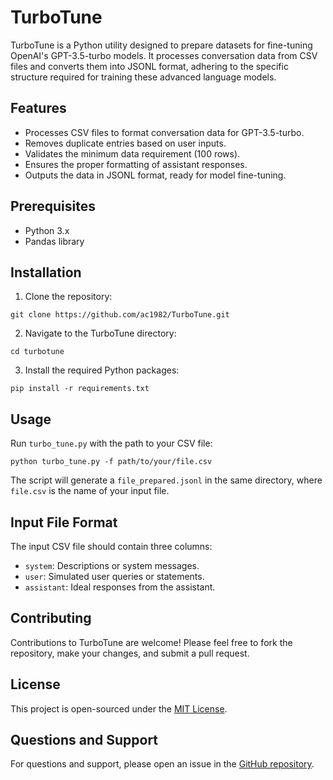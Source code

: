 # TurboTune

TurboTune is a Python utility designed to prepare datasets for fine-tuning OpenAI's GPT-3.5-turbo models. It processes conversation data from CSV files and converts them into JSONL format, adhering to the specific structure required for training these advanced language models.

## Features

- Processes CSV files to format conversation data for GPT-3.5-turbo.
- Removes duplicate entries based on user inputs.
- Validates the minimum data requirement (100 rows).
- Ensures the proper formatting of assistant responses.
- Outputs the data in JSONL format, ready for model fine-tuning.

## Prerequisites

- Python 3.x
- Pandas library

## Installation

1. Clone the repository:

```
git clone https://github.com/ac1982/TurboTune.git
```

2. Navigate to the TurboTune directory:
```
cd turbotune
```

3. Install the required Python packages:
```
pip install -r requirements.txt
```


## Usage

Run `turbo_tune.py` with the path to your CSV file:

```
python turbo_tune.py -f path/to/your/file.csv
```


The script will generate a `file_prepared.jsonl` in the same directory, where `file.csv` is the name of your input file.

## Input File Format

The input CSV file should contain three columns:
- `system`: Descriptions or system messages.
- `user`: Simulated user queries or statements.
- `assistant`: Ideal responses from the assistant.

## Contributing

Contributions to TurboTune are welcome! Please feel free to fork the repository, make your changes, and submit a pull request.

## License

This project is open-sourced under the [MIT License](LICENSE).

## Questions and Support

For questions and support, please open an issue in the [GitHub repository](https://github.com/ac1982/TurboTune/turbotune/issues).

